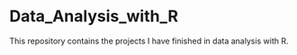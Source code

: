 # Data_Analysis_with_R

This repository contains the projects I have finished in data analysis with R.
